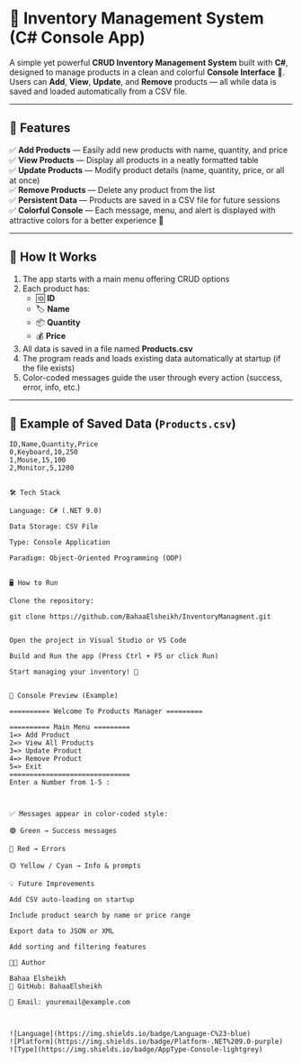# 🏪 Inventory Management System (C# Console App)

A simple yet powerful **CRUD Inventory Management System** built with **C#**, designed to manage products in a clean and colorful **Console Interface** 🎨.  
Users can **Add**, **View**, **Update**, and **Remove** products — all while data is saved and loaded automatically from a CSV file.

---

## 🚀 Features

✅ **Add Products** — Easily add new products with name, quantity, and price  
✅ **View Products** — Display all products in a neatly formatted table  
✅ **Update Products** — Modify product details (name, quantity, price, or all at once)  
✅ **Remove Products** — Delete any product from the list  
✅ **Persistent Data** — Products are saved in a CSV file for future sessions  
✅ **Colorful Console** — Each message, menu, and alert is displayed with attractive colors for a better experience 🌈  

---

## 🧠 How It Works

1. The app starts with a main menu offering CRUD options  
2. Each product has:
   - 🆔 **ID**
   - 🏷️ **Name**
   - 📦 **Quantity**
   - 💰 **Price**
3. All data is saved in a file named **Products.csv**  
4. The program reads and loads existing data automatically at startup (if the file exists)  
5. Color-coded messages guide the user through every action (success, error, info, etc.)

---

## 🧾 Example of Saved Data (`Products.csv`)

```csv
ID,Name,Quantity,Price
0,Keyboard,10,250
1,Mouse,15,100
2,Monitor,5,1200


🛠️ Tech Stack

Language: C# (.NET 9.0)

Data Storage: CSV File

Type: Console Application

Paradigm: Object-Oriented Programming (OOP)


🖥️ How to Run

Clone the repository:

git clone https://github.com/BahaaElsheikh/InventoryManagment.git


Open the project in Visual Studio or VS Code

Build and Run the app (Press Ctrl + F5 or click Run)

Start managing your inventory! 🚀


🎨 Console Preview (Example)

========== Welcome To Products Manager =========

========== Main Menu =========
1=> Add Product
2=> View All Products
3=> Update Product
4=> Remove Product
5=> Exit
==============================
Enter a Number from 1-5 :



✅ Messages appear in color-coded style:

🟢 Green → Success messages

🔴 Red → Errors

🟡 Yellow / Cyan → Info & prompts

💡 Future Improvements

Add CSV auto-loading on startup

Include product search by name or price range

Export data to JSON or XML

Add sorting and filtering features

👨‍💻 Author

Bahaa Elsheikh
💼 GitHub: BahaaElsheikh

📧 Email: youremail@example.com



![Language](https://img.shields.io/badge/Language-C%23-blue)
![Platform](https://img.shields.io/badge/Platform-.NET%209.0-purple)
![Type](https://img.shields.io/badge/AppType-Console-lightgrey)
